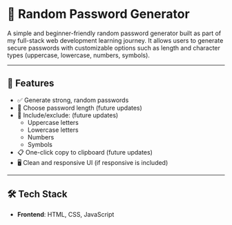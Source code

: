 
# 🔐 Random Password Generator

A simple and beginner-friendly random password generator built as part of my full-stack web development learning journey. It allows users to generate secure passwords with customizable options such as length and character types (uppercase, lowercase, numbers, symbols).

---

## 📌 Features

- ✅ Generate strong, random passwords
- 🧩 Choose password length (future updates)
- 🔢 Include/exclude: (future updates)
  - Uppercase letters
  - Lowercase letters
  - Numbers
  - Symbols
- 📋 One-click copy to clipboard (future updates)
- 🖥️ Clean and responsive UI (if responsive is included)

---

## 🛠️ Tech Stack

- **Frontend**: HTML, CSS, JavaScript  

